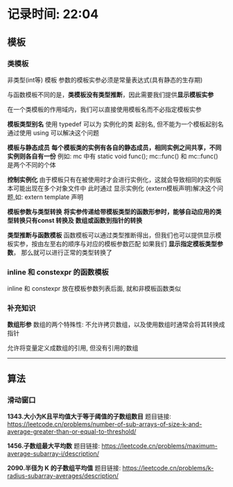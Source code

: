 # 记录时间: 22:04

## 模板

### 类模板
非类型(int等) 模板 参数的模板实参必须是常量表达式(具有静态的生存期)

与函数模板不同的是，**类模板没有类型推断**，因此需要我们提供**显示模板实参**

在一个类模板的作用域内，我们可以直接使用模板名而不必指定模板实参

**模板类型别名**
使用 typedef 可以为 实例化的类 起别名, 但不能为一个模板起别名
通过使用 using 可以解决这个问题

**模板与静态成员**
**每个模板类的实例有各自的静态成员，相同实例之间共享，不同实例则各自有一份**
例如: mc 中有 static void func();  mc<int>::func() 和 mc<double>::func() 是两个不同的个体


**控制实例化**
由于模板只有在被使用时才会进行实例化，这就会导致相同的实例版本可能出现在多个对象文件中
此时通过 显示实例化 (extern模板声明)解决这个问题,如: extern template 声明

**模板参数与类型转换**
**将实参传递给带模板类型的函数形参时，能够自动应用的类型转换只有const 转换及 数组或函数到指针的转换**

**类型推断与函数模板**
函数模板可以通过类型推断得出，但我们也可以提供显示模板实参，按由左至右的顺序与对应的模板参数匹配
如果我们 **显示指定模板类型参数**， 那么就可以进行正常的类型转换了

### inline 和 constexpr 的函数模板
inline 和 constexpr 放在模板参数列表后面, 就和非模板函数类似

### 补充知识
**数组形参**
数组的两个特殊性: 不允许拷贝数组，以及使用数组时通常会将其转换成指针

允许将变量定义成数组的引用, 但没有引用的数组

---

## 算法

### 滑动窗口
**1343.大小为K且平均值大于等于阈值的子数组数目**
题目链接: https://leetcode.cn/problems/number-of-sub-arrays-of-size-k-and-average-greater-than-or-equal-to-threshold/

**1456.子数组最大平均数**
题目链接: https://leetcode.cn/problems/maximum-average-subarray-i/description/

**2090.半径为 K 的子数组平均值**
题目链接: https://leetcode.cn/problems/k-radius-subarray-averages/description/